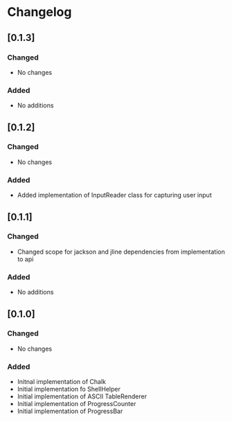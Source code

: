 # Changelog

## [0.1.3]
### Changed
- No changes 
### Added
- No additions

## [0.1.2]
### Changed
- No changes 
### Added
- Added implementation of InputReader class for capturing user input

## [0.1.1]
### Changed
- Changed scope for jackson and jline dependencies from implementation to api
### Added
- No additions

## [0.1.0]
### Changed
- No changes
### Added
- Initnal implementation of Chalk
- Initial implementation fo ShellHelper
- Initial implementation of ASCII TableRenderer
- Initial implementation of ProgressCounter
- Initial implementation of ProgressBar